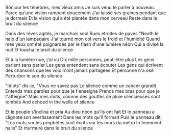 Bonjour les ténèbres, mes vieux amis
Je suis venu te parler à nouveau.
Parce qu'une vision rampant doucement
J'ai laissé ses graines pendant que je dormais
Et la vision qui a été plantée dans mon cerveau
Reste
dans le bruit du silence

Dans des rêves agités, je marchais seul
Rues étroites de pavés
"Neath le halo d'un lampadaire
J'ai tourné mon col vers le froid et l'humidité
Quand mes yeux ont été poignardés par le flash d'une lumière néon
Qui a divisé la nuit
Et toucha le bruit du silence

Et à la lumière nue, j'ai vu
Dix mille personnes, peut-être plus
Les gens parlent sans parler
Les gens entendent sans écouter
Les gens qui écrivent des chansons que les voix n'ont jamais partagées
Et personne n'a osé
Perturber le son du silence

"Idiots" dis-je, "Vous ne savez pas
Le silence comme un cancer grandit
Entends mes paroles pour que je t'enseigne
Prends mes bras pour que je t'atteigne"
Mais mes mots, comme des gouttes de pluie silencieuses sont tombés
And echoed in the wells of silence

Et le peuple s'inclina et pria
Au dieu néon qu'ils ont fait
Et le panneau a clignoté son avertissement
Dans les mots qu'il formait
Puis le panneau dit, "Les mots sur les prophètes sont écrits sur les murs du métro
In tenement halls"
Et murmuré dans le bruit du silence